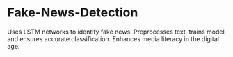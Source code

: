 # Fake-News-Detection
Uses LSTM networks to identify fake news. Preprocesses text, trains model, and ensures accurate classification. Enhances media literacy in the digital age.
